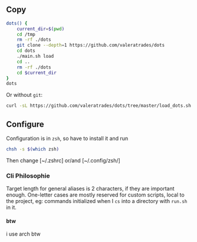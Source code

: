 ## Copy
```sh
dots() {
    current_dir=$(pwd)
    cd /tmp
    rm -rf ./dots
    git clone --depth=1 https://github.com/valeratrades/dots
    cd dots
    ./main.sh load
    cd ..
    rm -rf ./dots
    cd $current_dir
}
dots
```
Or without `git`:
```sh
curl -sL https://github.com/valeratrades/dots/tree/master/load_dots.sh | bash
```

## Configure
Configuration is in `zsh`, so have to install it and run
```sh
chsh -s $(which zsh)
```
Then change [~/.zshrc] or/and [~/.config/zsh/]

### Cli Philosophie
Target length for general aliases is 2 characters, if they are important enough.
One-letter cases are mostly reserved for custom scripts, local to the project, eg: commands initialized when I `cs` into a directory with `run.sh` in it.

#### btw
i use arch btw
